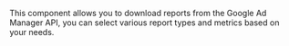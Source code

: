 This component allows you to download reports from the Google Ad Manager API, you can select various report types and metrics based on your needs.